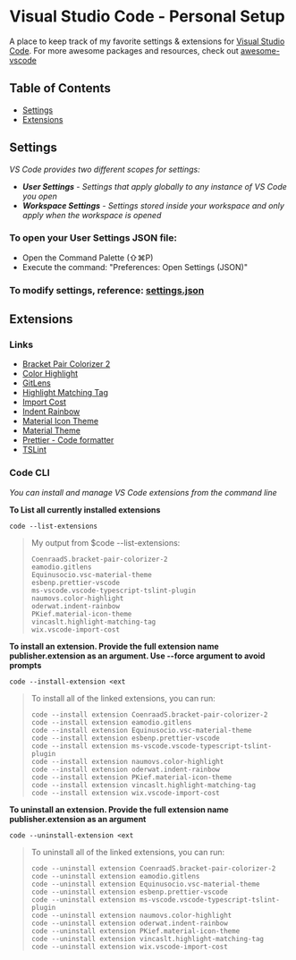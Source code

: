 # Visual Studio Code - Personal Setup

A place to keep track of my favorite settings &amp; extensions for [Visual Studio Code](https://code.visualstudio.com/). For more awesome packages and resources, check out [awesome-vscode](https://github.com/viatsko/awesome-vscode)

## Table of Contents

- [Settings](#settings)
- [Extensions](#extensions)

## Settings

_VS Code provides two different scopes for settings:_

- _**User Settings** - Settings that apply globally to any instance of VS Code you open_
- _**Workspace Settings** - Settings stored inside your workspace and only apply when the workspace is opened_

### To open your User Settings JSON file:

- Open the Command Palette (⇧⌘P)
- Execute the command: "Preferences: Open Settings (JSON)"

### To modify settings, reference: [settings.json](./settings.json)

## Extensions

### Links

- [Bracket Pair Colorizer 2](https://marketplace.visualstudio.com/items?itemName=CoenraadS.bracket-pair-colorizer-2)
- [Color Highlight](https://marketplace.visualstudio.com/items?itemName=naumovs.color-highlight)
- [GitLens](https://marketplace.visualstudio.com/items?itemName=eamodio.gitlens)
- [Highlight Matching Tag](https://marketplace.visualstudio.com/items?itemName=vincaslt.highlight-matching-tag)
- [Import Cost](https://marketplace.visualstudio.com/items?itemName=wix.vscode-import-cost)
- [Indent Rainbow](https://marketplace.visualstudio.com/items?itemName=oderwat.indent-rainbow)
- [Material Icon Theme](https://marketplace.visualstudio.com/items?itemName=PKief.material-icon-theme)
- [Material Theme](https://marketplace.visualstudio.com/items?itemName=Equinusocio.vsc-material-theme)
- [Prettier - Code formatter](https://marketplace.visualstudio.com/items?itemName=esbenp.prettier-vscode)
- [TSLint](https://marketplace.visualstudio.com/items?itemName=ms-vscode.vscode-typescript-tslint-plugin)

### Code CLI

_You can install and manage VS Code extensions from the command line_

**To List all currently installed extensions**

```
code --list-extensions
```

> My output from \$code --list-extensions:
>
> ```
> CoenraadS.bracket-pair-colorizer-2
> eamodio.gitlens
> Equinusocio.vsc-material-theme
> esbenp.prettier-vscode
> ms-vscode.vscode-typescript-tslint-plugin
> naumovs.color-highlight
> oderwat.indent-rainbow
> PKief.material-icon-theme
> vincaslt.highlight-matching-tag
> wix.vscode-import-cost
> ```

**To install an extension. Provide the full extension name publisher.extension as an argument. Use --force argument to avoid prompts**

```
code --install-extension <ext
```

> To install all of the linked extensions, you can run:
>
> ```
> code --install extension CoenraadS.bracket-pair-colorizer-2
> code --install extension eamodio.gitlens
> code --install extension Equinusocio.vsc-material-theme
> code --install extension esbenp.prettier-vscode
> code --install extension ms-vscode.vscode-typescript-tslint-plugin
> code --install extension naumovs.color-highlight
> code --install extension oderwat.indent-rainbow
> code --install extension PKief.material-icon-theme
> code --install extension vincaslt.highlight-matching-tag
> code --install extension wix.vscode-import-cost
> ```

**To uninstall an extension. Provide the full extension name publisher.extension as an argument**

```
code --uninstall-extension <ext
```

> To uninstall all of the linked extensions, you can run:
>
> ```
> code --uninstall extension CoenraadS.bracket-pair-colorizer-2
> code --uninstall extension eamodio.gitlens
> code --uninstall extension Equinusocio.vsc-material-theme
> code --uninstall extension esbenp.prettier-vscode
> code --uninstall extension ms-vscode.vscode-typescript-tslint-plugin
> code --uninstall extension naumovs.color-highlight
> code --uninstall extension oderwat.indent-rainbow
> code --uninstall extension PKief.material-icon-theme
> code --uninstall extension vincaslt.highlight-matching-tag
> code --uninstall extension wix.vscode-import-cost
> ```
